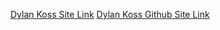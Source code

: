 


<a href="https://dylankoss23.github.io/gitclone"> Dylan Koss Site Link</a>
<a href="https://github.com/DylanKoss23/gitclone"> Dylan Koss Github Site Link</a>